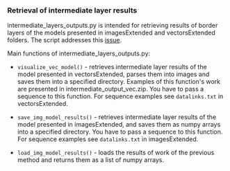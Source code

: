 ### Retrieval of intermediate layer results

intermediate_layers_outputs.py is intended for retrieving results of 
border layers of the models presented in imagesExtended and vectorsExtended folders.
The script addresses this [issue](https://github.com/LuninaPolina/SecondaryStructureAnalyzer/issues/5).

Main functions of intermediate_layers_outputs.py:

* `visualize_vec_model()` - retrieves intermediate layer results of 
the model presented in vectorsExtended, parses them into images 
and saves them into a specified directory. Examples of this function's 
work are presented in intermediate_output_vec.zip. 
You have to pass a sequence to this function. For sequence examples see 
`datalinks.txt` in vectorsExtended.

* `save_img_model_results()` - retrieves intermediate layer results of 
the model presented in imagesExtended, and saves them as numpy arrays 
into a specified directory. You have to pass a sequence to this function. 
For sequence examples see 
`datalinks.txt` in imagesExtended.

* `load_img_model_results()` - loads the results of work of the previous method and 
returns them as a list of numpy arrays.
